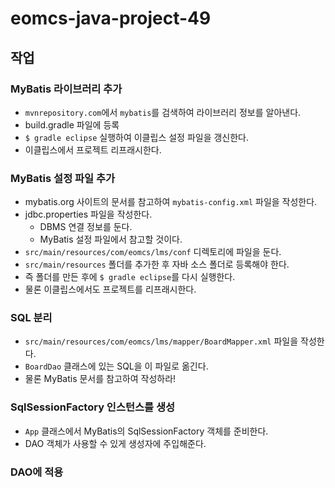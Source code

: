 # eomcs-java-project-49

## 작업

### MyBatis 라이브러리 추가

- `mvnrepository.com`에서 `mybatis`를 검색하여 라이브러리 정보를 알아낸다.
- build.gradle 파일에 등록
- `$ gradle eclipse` 실행하여 이클립스 설정 파일을 갱신한다.
- 이클립스에서 프로젝트 리프래시한다.

### MyBatis 설정 파일 추가

- mybatis.org 사이트의 문서를 참고하여 `mybatis-config.xml` 파일을 작성한다.
- jdbc.properties 파일을 작성한다.
    - DBMS 연결 정보를 둔다.
    - MyBatis 설정 파일에서 참고할 것이다.
- `src/main/resources/com/eomcs/lms/conf` 디렉토리에 파일을 둔다.
- `src/main/resources` 폴더를 추가한 후 자바 소스 폴더로 등록해야 한다.
- 즉 폴더를 만든 후에 `$ gradle eclipse`를 다시 실행한다.
- 물론 이클립스에서도 프로젝트를 리프래시한다.

### SQL 분리 

- `src/main/resources/com/eomcs/lms/mapper/BoardMapper.xml` 파일을 작성한다.
- `BoardDao` 클래스에 있는 SQL을 이 파일로 옮긴다.
- 물론 MyBatis 문서를 참고하여 작성하라!

### SqlSessionFactory 인스턴스를 생성

- `App` 클래스에서 MyBatis의 SqlSessionFactory 객체를 준비한다.
- DAO 객체가 사용할 수 있게 생성자에 주입해준다.

### DAO에 적용 

